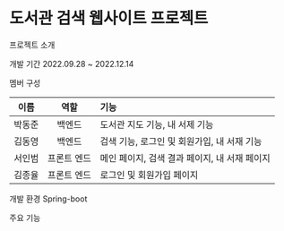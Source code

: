 # 도서관 검색 웹사이트 프로젝트

프로젝트 소개

개발 기간
2022.09.28 ~ 2022.12.14

멤버 구성

|이름|역할|기능|
|:---:|:---:|:---|
|박동준|백엔드|도서관 지도 기능, 내 서제 기능|
|김동영|백엔드|검색 기능, 로그인 및 회원가입, 내 서재 기능|
|서인범|프론트 엔드|메인 페이지, 검색 결과 페이지, 내 서재 페이지|
|김종율|프론트 엔드|로그인 및 회원가입 페이지|

개발 환경
Spring-boot

주요 기능
